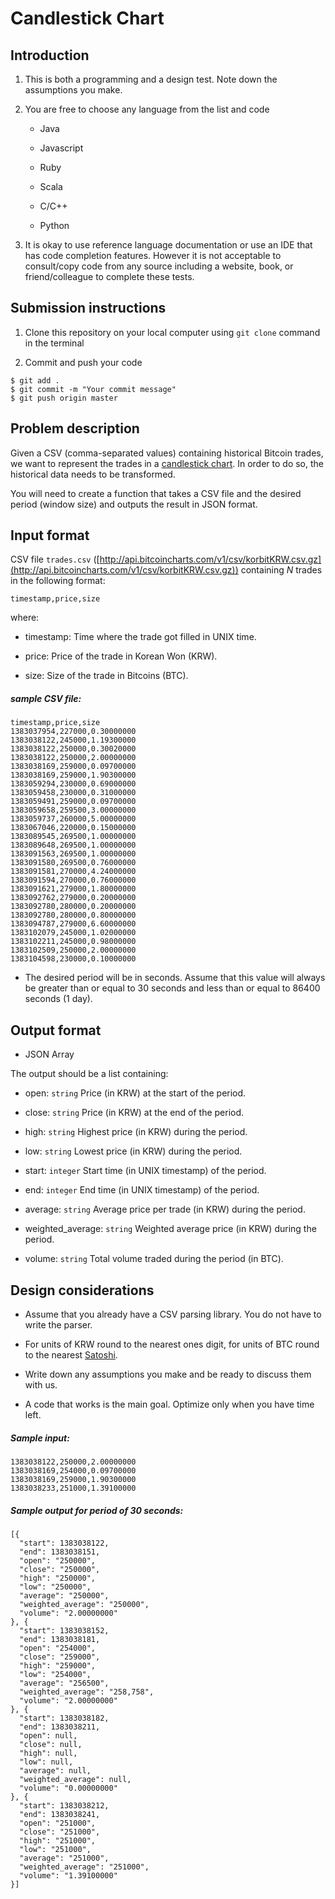 # Candlestick Chart

## Introduction

1. This is both a programming and a design test. Note down the assumptions you make.

2. You are free to choose any language from the list and code

    * Java

    * Javascript

    * Ruby

    * Scala

    * C/C++

    * Python

3. It is okay to use reference language documentation or use an IDE that has code completion features. However it is not acceptable to consult/copy code from any source including a website, book, or friend/colleague to complete these tests.



## Submission instructions

1. Clone this repository on your local computer using `git clone` command in the terminal

2. Commit and push your code
```
$ git add .
$ git commit -m "Your commit message"
$ git push origin master
```



## Problem description

Given a CSV (comma-separated values) containing historical Bitcoin trades, we want to represent the trades in a [candlestick chart](https://en.wikipedia.org/wiki/Candlestick_chart). In order to do so, the historical data needs to be transformed.

You will need to create a function that takes a CSV file and the desired period (window size) and outputs the result in JSON format. 


## Input format

CSV file `trades.csv` ([http://api.bitcoincharts.com/v1/csv/korbitKRW.csv.gz](http://api.bitcoincharts.com/v1/csv/korbitKRW.csv.gz)) containing *N* trades in the following format:

`timestamp,price,size`

where:

* timestamp: Time where the trade got filled in UNIX time.

* price: Price of the trade in Korean Won (KRW).

* size: Size of the trade in Bitcoins (BTC).

##### sample CSV file:
```
timestamp,price,size
1383037954,227000,0.30000000
1383038122,245000,1.19300000
1383038122,250000,0.30020000
1383038122,250000,2.00000000
1383038169,259000,0.09700000
1383038169,259000,1.90300000
1383059294,230000,0.69000000
1383059458,230000,0.31000000
1383059491,259000,0.09700000
1383059658,259500,3.00000000
1383059737,260000,5.00000000
1383067046,220000,0.15000000
1383089545,269500,1.00000000
1383089648,269500,1.00000000
1383091563,269500,1.00000000
1383091580,269500,0.76000000
1383091581,270000,4.24000000
1383091594,270000,0.76000000
1383091621,279000,1.80000000
1383092762,279000,0.20000000
1383092780,280000,0.20000000
1383092780,280000,0.80000000
1383094787,279000,6.60000000
1383102079,245000,1.02000000
1383102211,245000,0.98000000
1383102509,250000,2.00000000
1383104598,230000,0.10000000
```
 

* The desired period will be in seconds.  Assume that this value will always be greater than or equal to 30 seconds and less than or equal to 86400 seconds (1 day).

 

## Output format

* JSON Array

 

The output should be a list containing:

* open: `string` Price (in KRW) at the start of the period.

* close: `string` Price (in KRW) at the end of the period.

* high: `string` Highest price (in KRW) during the period.

* low: `string` Lowest price (in KRW) during the period.

* start: `integer` Start time (in UNIX timestamp) of the period.

* end: `integer` End time (in UNIX timestamp) of the period.

* average: `string` Average price per trade (in KRW) during the period.

* weighted_average: `string` Weighted average price (in KRW) during the period.

* volume: `string` Total volume traded during the period (in BTC).

 

## Design considerations

* Assume that you already have a CSV parsing library. You do not have to write the parser.

* For units of KRW round to the nearest ones digit, for units of BTC round to the nearest [Satoshi](https://en.bitcoin.it/wiki/Satoshi_(unit)).

* Write down any assumptions you make and be ready to discuss them with us.

* A code that works is the main goal.  Optimize only when you have time left.

 
##### Sample input:
```
1383038122,250000,2.00000000
1383038169,254000,0.09700000
1383038169,259000,1.90300000
1383038233,251000,1.39100000
```

##### Sample output for period of 30 seconds:
```
[{
  "start": 1383038122,
  "end": 1383038151,
  "open": "250000",
  "close": "250000",
  "high": "250000",
  "low": "250000",
  "average": "250000",
  "weighted_average": "250000",
  "volume": "2.00000000"
}, {
  "start": 1383038152,
  "end": 1383038181,
  "open": "254000",
  "close": "259000",
  "high": "259000",
  "low": "254000",
  "average": "256500",
  "weighted_average": "258,758",
  "volume": "2.00000000"
}, {
  "start": 1383038182,
  "end": 1383038211,
  "open": null,
  "close": null,
  "high": null,
  "low": null,
  "average": null,
  "weighted_average": null,
  "volume": "0.00000000"
}, {
  "start": 1383038212,
  "end": 1383038241,
  "open": "251000",
  "close": "251000",
  "high": "251000",
  "low": "251000",
  "average": "251000",
  "weighted_average": "251000",
  "volume": "1.39100000"
}]
```


 

